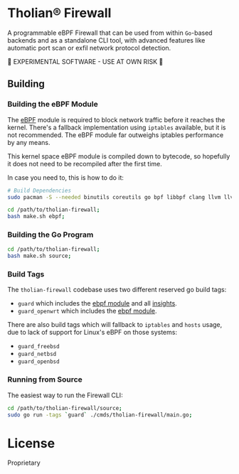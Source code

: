 # Tholian® Firewall

A programmable eBPF Firewall that can be used from within `Go`-based backends
and as a standalone CLI tool, with advanced features like automatic port scan
or exfil network protocol detection.

:construction: EXPERIMENTAL SOFTWARE - USE AT OWN RISK :construction:


## Building

### Building the eBPF Module

The [eBPF](./ebpf) module is required to block network traffic before it reaches
the kernel. There's a fallback implementation using `iptables` available, but it
is not recommended. The eBPF module far outweighs iptables performance by any means.

This kernel space eBPF module is compiled down to bytecode, so hopefully it does not
need to be recompiled after the first time.

In case you need to, this is how to do it:

```bash
# Build Dependencies
sudo pacman -S --needed binutils coreutils go bpf libbpf clang llvm llvm-libs lib32-llvm-libs;

cd /path/to/tholian-firewall;
bash make.sh ebpf;
```


### Building the Go Program

```bash
cd /path/to/tholian-firewall;
bash make.sh source;
```


### Build Tags

The `tholian-firewall` codebase uses two different reserved go build tags:

- `guard` which includes the [ebpf module](/source/adapters/mitigations/ebpf) and all [insights](/source/insights).
- `guard_openwrt` which includes the [ebpf module](/source/adapters/mitigations/ebpf).

There are also build tags which will fallback to `iptables` and `hosts` usage,
due to lack of support for Linux's eBPF on those systems:

- `guard_freebsd`
- `guard_netbsd`
- `guard_openbsd`


### Running from Source

The easiest way to run the Firewall CLI:

```bash
cd /path/to/tholian-firewall/source;
sudo go run -tags `guard` ./cmds/tholian-firewall/main.go;
```


# License

Proprietary

